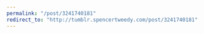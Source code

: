 ```yaml
---
permalink: "/post/3241740181"
redirect_to: "http://tumblr.spencertweedy.com/post/3241740181"
---
```


